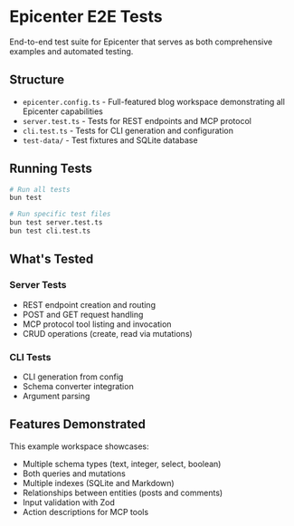 # Epicenter E2E Tests

End-to-end test suite for Epicenter that serves as both comprehensive examples and automated testing.

## Structure

- `epicenter.config.ts` - Full-featured blog workspace demonstrating all Epicenter capabilities
- `server.test.ts` - Tests for REST endpoints and MCP protocol
- `cli.test.ts` - Tests for CLI generation and configuration
- `test-data/` - Test fixtures and SQLite database

## Running Tests

```bash
# Run all tests
bun test

# Run specific test files
bun test server.test.ts
bun test cli.test.ts
```

## What's Tested

### Server Tests
- REST endpoint creation and routing
- POST and GET request handling
- MCP protocol tool listing and invocation
- CRUD operations (create, read via mutations)

### CLI Tests
- CLI generation from config
- Schema converter integration
- Argument parsing

## Features Demonstrated

This example workspace showcases:
- Multiple schema types (text, integer, select, boolean)
- Both queries and mutations
- Multiple indexes (SQLite and Markdown)
- Relationships between entities (posts and comments)
- Input validation with Zod
- Action descriptions for MCP tools
